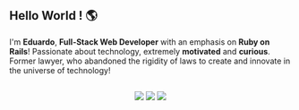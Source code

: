 ## Hello World ! 🌎


<p>I'm <strong>Eduardo</strong>, <strong>Full-Stack Web Developer</strong> with an emphasis on <strong>Ruby on Rails</strong>! Passionate about technology, extremely <strong>motivated</strong> and <strong>curious</strong>. Former lawyer, who abandoned the rigidity of laws to create and innovate in the universe of technology!

<!-- <div>
  <a href="https://github.com/eduardotps">
  <img height="180em" src="https://github-readme-stats.vercel.app/api/top-langs/?username=eduardotps&layout=compact&langs_count=7&theme=default"/>
</div>
<div style="display: inline_block" align="center"><br>
  <img align="center" alt="Ruby" height="45" width="55" src="https://cdn.jsdelivr.net/gh/devicons/devicon/icons/ruby/ruby-plain.svg">
  <img align="center" alt="Rails" height="45" width="55" src="https://cdn.jsdelivr.net/gh/devicons/devicon/icons/rails/rails-plain.svg">
  <img align="center" alt="JavaScript" height="45" width="55" src="https://raw.githubusercontent.com/devicons/devicon/master/icons/javascript/javascript-plain.svg">
  <img align="center" alt="HTML" height="45" width="55" src="https://raw.githubusercontent.com/devicons/devicon/master/icons/html5/html5-original.svg">
  <img align="center" alt="CSS" height="45" width="55" src="https://raw.githubusercontent.com/devicons/devicon/master/icons/css3/css3-original.svg">
  
</div> -->
  
  ##
 
<div align="center"> 
  <a href = "mailto:eduardotps@gmail.com"><img src="https://img.shields.io/badge/-Gmail-%23333?style=for-the-badge&logo=gmail&logoColor=white" target="_blank"></a>
  <a href="https://www.linkedin.com/in/eduardo-thomazoni/" target="_blank"><img src="https://img.shields.io/badge/-LinkedIn-%230077B5?style=for-the-badge&logo=linkedin&logoColor=white" target="_blank"></a> 
    <a href="https://api.whatsapp.com/send?phone=5541999350622&text=Get%20in%20touch)" target="_blank"><img src="https://img.shields.io/badge/-WhatsApp-%2325D366?style=for-the-badge&logo=whatsapp&logoColor=white" target="_blank"></a> 
 
</div>
